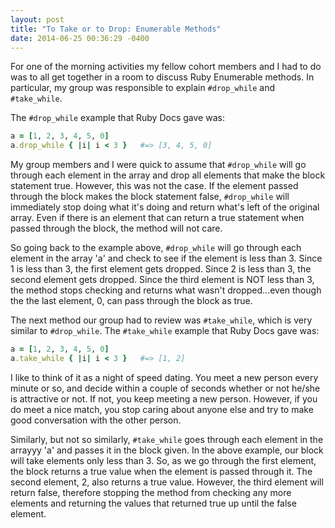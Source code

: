 ```yaml
---
layout: post
title: "To Take or to Drop: Enumerable Methods"
date: 2014-06-25 00:36:29 -0400
---
```


For one of the morning activities my fellow cohort members and I had to do was to all get together in a room to discuss Ruby Enumerable methods. In particular, my group was responsible to explain ```#drop_while``` and ```#take_while```. 

<!--more-->

The ```#drop_while``` example that Ruby Docs gave was: 

``` ruby drop_while
a = [1, 2, 3, 4, 5, 0]
a.drop_while { |i| i < 3 }   #=> [3, 4, 5, 0]
```

My group members and I were quick to assume that ```#drop_while``` will go through each element in the array and drop all elements that make the block statement true. However, this was not the case. If the element passed through the block makes the block statement false, ```#drop_while``` will immediately stop doing what it's doing and return what's left of the original array. Even if there is an element that can return a true statement when passed through the block, the method will not care.

So going back to the example above, ```#drop_while``` will go through each element in the array 'a' and check to see if the element is less than 3. Since 1 is less than 3, the first element gets dropped. Since 2 is less than 3, the second element gets dropped. Since the third element is NOT less than 3, the method stops checking and returns what wasn't dropped...even though the the last element, 0, can pass through the block as true.

The next method our group had to review was ```#take_while```, which is very similar to ```#drop_while```. The ```#take_while``` example that Ruby Docs gave was:

``` ruby take_while
a = [1, 2, 3, 4, 5, 0]
a.take_while { |i| i < 3 }   #=> [1, 2]
```

I like to think of it as a night of speed dating. You meet a new person every minute or so, and decide within a couple of seconds whether or not he/she is attractive or not. If not, you keep meeting a new person. However, if you do meet a nice match, you stop caring about anyone else and try to make good conversation with the other person.

Similarly, but not so similarly, ```#take_while``` goes through each element in the arrayyy 'a' and passes it in the block given. In the above example, our block will take elements only less than 3. So, as we go through the first element, the block returns a true value when the element is passed through it. The second element, 2, also returns a true value. However, the third element will return false, therefore stopping the method from checking any more elements and returning the values that returned true up until the false element.